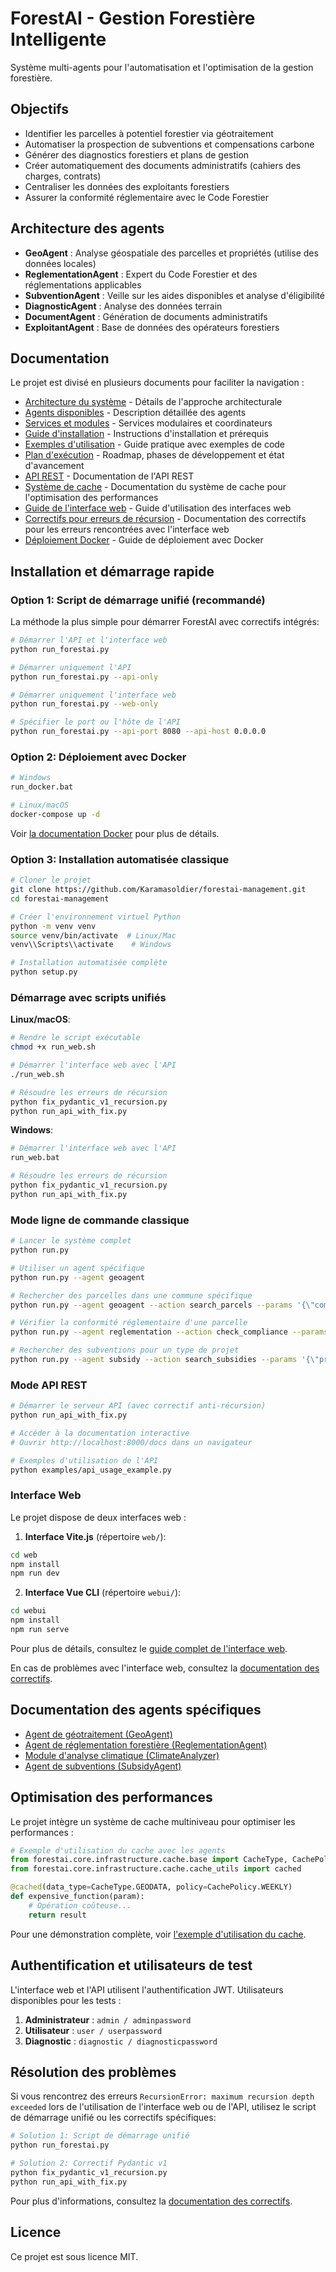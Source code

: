 # ForestAI - Gestion Forestière Intelligente

Système multi-agents pour l'automatisation et l'optimisation de la gestion forestière.

## Objectifs

- Identifier les parcelles à potentiel forestier via géotraitement
- Automatiser la prospection de subventions et compensations carbone
- Générer des diagnostics forestiers et plans de gestion
- Créer automatiquement des documents administratifs (cahiers des charges, contrats)
- Centraliser les données des exploitants forestiers
- Assurer la conformité réglementaire avec le Code Forestier

## Architecture des agents

- **GeoAgent** : Analyse géospatiale des parcelles et propriétés (utilise des données locales)
- **ReglementationAgent** : Expert du Code Forestier et des réglementations applicables
- **SubventionAgent** : Veille sur les aides disponibles et analyse d'éligibilité
- **DiagnosticAgent** : Analyse des données terrain
- **DocumentAgent** : Génération de documents administratifs
- **ExploitantAgent** : Base de données des opérateurs forestiers

## Documentation

Le projet est divisé en plusieurs documents pour faciliter la navigation :

- [Architecture du système](docs/ARCHITECTURE.md) - Détails de l'approche architecturale
- [Agents disponibles](docs/AGENTS.md) - Description détaillée des agents
- [Services et modules](docs/SERVICES.md) - Services modulaires et coordinateurs
- [Guide d'installation](docs/INSTALLATION.md) - Instructions d'installation et prérequis
- [Exemples d'utilisation](docs/EXAMPLES.md) - Guide pratique avec exemples de code
- [Plan d'exécution](docs/ROADMAP.md) - Roadmap, phases de développement et état d'avancement
- [API REST](docs/API.md) - Documentation de l'API REST
- [Système de cache](docs/CACHE.md) - Documentation du système de cache pour l'optimisation des performances
- [Guide de l'interface web](README_UPDATE.md) - Guide d'utilisation des interfaces web
- [Correctifs pour erreurs de récursion](README_FIXES.md) - Documentation des correctifs pour les erreurs rencontrées avec l'interface web
- [Déploiement Docker](docs/DOCKER.md) - Guide de déploiement avec Docker

## Installation et démarrage rapide

### Option 1: Script de démarrage unifié (recommandé)

La méthode la plus simple pour démarrer ForestAI avec correctifs intégrés:

```bash
# Démarrer l'API et l'interface web
python run_forestai.py

# Démarrer uniquement l'API
python run_forestai.py --api-only

# Démarrer uniquement l'interface web
python run_forestai.py --web-only

# Spécifier le port ou l'hôte de l'API
python run_forestai.py --api-port 8080 --api-host 0.0.0.0
```

### Option 2: Déploiement avec Docker

```bash
# Windows
run_docker.bat

# Linux/macOS
docker-compose up -d
```

Voir [la documentation Docker](docs/DOCKER.md) pour plus de détails.

### Option 3: Installation automatisée classique

```bash
# Cloner le projet
git clone https://github.com/Karamasoldier/forestai-management.git
cd forestai-management

# Créer l'environnement virtuel Python
python -m venv venv
source venv/bin/activate  # Linux/Mac
venv\\Scripts\\activate    # Windows

# Installation automatisée complète
python setup.py
```

### Démarrage avec scripts unifiés

**Linux/macOS**:
```bash
# Rendre le script exécutable
chmod +x run_web.sh

# Démarrer l'interface web avec l'API
./run_web.sh

# Résoudre les erreurs de récursion
python fix_pydantic_v1_recursion.py
python run_api_with_fix.py
```

**Windows**:
```bash
# Démarrer l'interface web avec l'API
run_web.bat

# Résoudre les erreurs de récursion
python fix_pydantic_v1_recursion.py
python run_api_with_fix.py
```

### Mode ligne de commande classique

```bash
# Lancer le système complet
python run.py

# Utiliser un agent spécifique
python run.py --agent geoagent

# Rechercher des parcelles dans une commune spécifique
python run.py --agent geoagent --action search_parcels --params '{\"commune\": \"Saint-Martin-de-Crau\", \"section\": \"B\"}'

# Vérifier la conformité réglementaire d'une parcelle
python run.py --agent reglementation --action check_compliance --params '{\"parcels\": [\"123456789\"], \"project_type\": \"boisement\"}'

# Rechercher des subventions pour un type de projet
python run.py --agent subsidy --action search_subsidies --params '{\"project_type\": \"reboisement\", \"region\": \"Occitanie\"}'
```

### Mode API REST

```bash
# Démarrer le serveur API (avec correctif anti-récursion)
python run_api_with_fix.py

# Accéder à la documentation interactive
# Ouvrir http://localhost:8000/docs dans un navigateur

# Exemples d'utilisation de l'API
python examples/api_usage_example.py
```

### Interface Web

Le projet dispose de deux interfaces web :

1. **Interface Vite.js** (répertoire `web/`):
```bash
cd web
npm install
npm run dev
```

2. **Interface Vue CLI** (répertoire `webui/`):
```bash
cd webui
npm install
npm run serve
```

Pour plus de détails, consultez le [guide complet de l'interface web](README_UPDATE.md).

En cas de problèmes avec l'interface web, consultez la [documentation des correctifs](README_FIXES.md).

## Documentation des agents spécifiques

- [Agent de géotraitement (GeoAgent)](docs/GeoAgent.md)
- [Agent de réglementation forestière (ReglementationAgent)](docs/ReglementationAgent.md)
- [Module d'analyse climatique (ClimateAnalyzer)](docs/ClimateAnalyzer.md)
- [Agent de subventions (SubsidyAgent)](docs/SubsidyAgent.md)

## Optimisation des performances

Le projet intègre un système de cache multiniveau pour optimiser les performances :

```python
# Exemple d'utilisation du cache avec les agents
from forestai.core.infrastructure.cache.base import CacheType, CachePolicy
from forestai.core.infrastructure.cache.cache_utils import cached

@cached(data_type=CacheType.GEODATA, policy=CachePolicy.WEEKLY)
def expensive_function(param):
    # Opération coûteuse...
    return result
```

Pour une démonstration complète, voir [l'exemple d'utilisation du cache](examples/cache_usage_example.py).

## Authentification et utilisateurs de test

L'interface web et l'API utilisent l'authentification JWT. Utilisateurs disponibles pour les tests :

1. **Administrateur** : `admin / adminpassword`
2. **Utilisateur** : `user / userpassword`
3. **Diagnostic** : `diagnostic / diagnosticpassword`

## Résolution des problèmes

Si vous rencontrez des erreurs `RecursionError: maximum recursion depth exceeded` lors de l'utilisation de l'interface web ou de l'API, utilisez le script de démarrage unifié ou les correctifs spécifiques:

```bash
# Solution 1: Script de démarrage unifié
python run_forestai.py

# Solution 2: Correctif Pydantic v1
python fix_pydantic_v1_recursion.py
python run_api_with_fix.py
```

Pour plus d'informations, consultez la [documentation des correctifs](README_FIXES.md).

## Licence

Ce projet est sous licence MIT.
